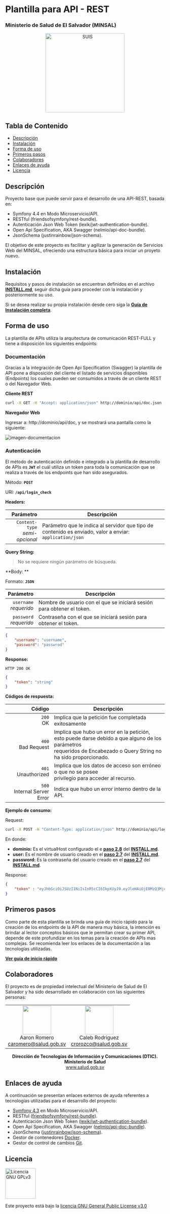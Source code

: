 # Plantilla para API - REST

### Ministerio de Salud de El Salvador (MINSAL)



<div align="center">
	<a href="http://codigo.salud.gob.sv/plantillas/api-rest">
		<img alt="SUIS" title="SUIS" src="https://next.salud.gob.sv/index.php/s/ykrrMGLGfBxEBGE/preview" width="250" style="width: 250px;">
	</a>
</div>

## Tabla de Contenido

* [Descripción](#descripción)
* [Instalación](#instalación)
* [Forma de uso](#forma-de-uso)
* [Primeros pasos](#primeros-pasos)
* [Colaboradores](#colaboradores)
* [Enlaces de ayuda](#enlaces-de-ayuda)
* [Licencia](#licencia)



## Descripción

Proyecto base que puede servir para el desarrollo de una API-REST, basada en:
- Symfony 4.4 en Modo Microservicio/API.
- RESTful (friendsofsymfony/rest-bundle).
- Autenticación Json Web Token (lexik/jwt-authentication-bundle).
- Open Api Specification, AKA Swagger (nelmio/api-doc-bundle).
- JsonSchema (justinrainbow/json-schema).

El objetivo de este proyecto es facilitar y agilizar la generación de Servicios Web del MINSAL, ofreciendo una estructura básica para iniciar un proyeto nuevo.


## Instalación

Requisitos y pasos de instalación se encuentran definidos en el archivo [**INSTALL.md**](http://codigo.salud.gob.sv/plantillas/api-rest/blob/master/INSTALL.md), seguir dicha guía para proceder con la instalación y posteriormente su uso.

Si se desea realizar su propia instalación desde cero siga la [**Guía de Instalación completa**](http://codigo.salud.gob.sv/plantillas/api-rest/blob/master/doc/guia-instalacion-completa.md).



## Forma de uso

La plantilla de APIs utiliza la arquitectura de comunicación REST-FULL y tiene a disposición los siguientes endpoints:



### Documentación

Gracias a la integración de Open Api Specification (Swagger)  la plantilla de API pone a disposición del cliente el listado de servicios disponibles (Endpoints) los cuales pueden ser consumidos a través de un cliente REST o del Navegador Web.



**Cliente REST**

```bash
curl -X GET -H "Accept: application/json" http://dominio/api/doc.json
```



**Navegador Web**

Ingresar a: http://dominio/api/doc, y se mostrará una pantalla como la siguiente:

![imagen-documentacion](https://next.salud.gob.sv/index.php/s/c5w2QcwfZ9f757s/preview)



### Autenticación

El método de autenticación definido e integrado a la plantilla de desarrollo de APIs es **`JWT`** el cuál utiliza un token para toda la comunicación que se realiza a través de los endpoints que han sido asegurados.



Método:         **`POST`**

URI:                 **`/api/login_check`**



**Headers:**

| Parámetro                     | Descripción |
| ----------------------------: | ----------- |
| `Content-type` <br />_semi-opcional_ | Parámetro que le indica al servidor que tipo de contenido es enviado, valor a enviar: `application/json` |



**Query String:**

> No se requiere ningún parámetro de búsqueda.



**Body: **

Formato: **`JSON`**

| Parámetro                     | Descripción |
| ----------------------------: | ----------- |
| `username` <br />_requerido_ | Nombre de usuario con el que se iniciará sesión para obtener el token. |
| `password` <br />_requerido_ | Contraseña con el que se iniciará sesión para obtener el token. |

```json
{
    "username": "username",
    "password": "passwrod"
}
```



**Response:**

```
HTTP 200 OK
```
```json
{
    "token": "string"
}
```



**Códigos de respuesta:**

|                           Código | Descripción                                                  |
| -------------------------------: | ------------------------------------------------------------ |
|                    `200`<br />OK | Implica que la petición fue completada exitosamente          |
|           `400`<br />Bad Request | Implica que hubo un error en la petición, <br />esto puede darse debido a que alguno de los parámetros<br />requeridos de Encabezado o Query String no ha sido proporcionado. |
|          `401`<br />Unauthorized | Implica que los datos de acceso son erróneo o que no se posee<br />privilegio para acceder al recurso. |
| `500`<br />Internal Server Error | Indica que hubo un error interno dentro de la API.           |



**Ejemplo de consumo:**

Request:

```bash
curl -X POST -H "Content-Type: application/json" http://dominio/api/login_check -d '{"username":"user","password":"pass"}'
```

En donde:

* **dominio:** Es el virtualHost configurado el e **[paso 2.8](http://codigo.salud.gob.sv/plantillas/api-rest/blob/master/INSTALL.md#28-creación-del-virtualhost)** del **[INSTALL.md](http://codigo.salud.gob.sv/plantillas/api-rest/blob/master/INSTALL.md)**.
* **user:** Es el nombre de usuario creado en el **[paso 2.7](http://codigo.salud.gob.sv/plantillas/api-rest/blob/master/INSTALL.md#27-creación-del-usuario-inicial)** del **[INSTALL.md](http://codigo.salud.gob.sv/plantillas/api-rest/blob/master/INSTALL.md)**.
* **password:** Es la contraseña del usuario creado en el **[paso 2.7](http://codigo.salud.gob.sv/plantillas/api-rest/blob/master/INSTALL.md#27-creación-del-usuario-inicial)** del **[INSTALL.md](http://codigo.salud.gob.sv/plantillas/api-rest/blob/master/INSTALL.md)**.



Response:

```json
{
	"token" : "eyJhbGciOiJSUzI1NiIsInR5cCI6IkpXUyJ9.eyJleHAiOjE0MzQ3Mjc1MzYsInVzZXJuYW1lIjoia29ybGVvbiIsImlhdCI6IjE0MzQ2NDExMzYifQ.nh0L_wuJy6ZKIQWh6OrW5hdLkviTs1_bau2GqYdDCB0Yqy_RplkFghsuqMpsFls8zKEErdX5TYCOR7muX0aQvQxGQ4mpBkvMDhJ4-pE4ct2obeMTr_s4X8nC00rBYPofrOONUOR4utbzvbd4d2xT_tj4TdR_0tsr91Y7VskCRFnoXAnNT-qQb7ci7HIBTbutb9zVStOFejrb4aLbr7Fl4byeIEYgp2Gd7gY"
}
```



## Primeros pasos

Como parte de esta plantilla se brinda una guía de inicio rápido para la creación de los endpoints de la API de manera muy básica, la intención es brindar al lector conceptos básicos que le permitan crear su primer API, depende de este profundizar en los temas para la creación de APIs mas complejas. Se recomienda leer los enlaces de la documentación a las tecnologías utilizadas.

[**Ver guía de inicio rápido**](http://codigo.salud.gob.sv/plantillas/api-rest/blob/master/doc/guia-inicio-rapido.md)




## Colaboradores

El proyecto es de propiedad intelectual del Ministerio de Salud de El Salvador y ha sido desarrollado en colaboración con las siguientes personas:

<div align="center">
    <table>
        <tr>
            <td align="center">
                <div align="center">
                    <a href="http://codigo.salud.gob.sv/caromero"  target="_blank"><img  style="width: 90px; height: 90px;" width="90" src="http://codigo.salud.gob.sv/uploads/-/system/user/avatar/13/avatar.png"></a><br />
                    Aaron Romero<br/>
                    <a href="mailto:caromero@salud.gob.sv">caromero@salud.gob.sv</a>
                </div>
            </td>
            <td align="center">
                <div align="center">
                    <a href="http://codigo.salud.gob.sv/crorozco"  target="_blank"><img  style="width: 90px; height: 90px;" width="90" src="http://codigo.salud.gob.sv/uploads/-/system/user/avatar/8/avatar.png"></a><br />
                    Caleb Rodriguez<br/>
                    <a href="mailto:crorozco@salud.gob.sv">crorozco@salud.gob.sv</a>
                </div>
            </td>
        </tr>
    </table>
</div>
<div align="center">
    <b>Dirección de Tecnologías de Información y Comunicaciones (DTIC).</b><br />
    <b>Ministerio de Salud</b><br />
    <a href="http://www.salud.gob.sv" alt="minsal" target="_blank">www.salud.gob.sv</a>
</div>



## Enlaces de ayuda
A continuación se presentan enlaces externos de ayuda referentes a tecnologías utilizadas para el desarrollo del proyecto:

* [Symfony 4.3](https://symfony.com/download) en Modo Microservicio/API.
* RESTful ([friendsofsymfony/rest-bundle](https://symfony.com/doc/master/bundles/FOSRestBundle/index.html)).
* Autenticación Json Web Token ([lexik/jwt-authentication-bundle](https://github.com/lexik/LexikJWTAuthenticationBundle/blob/master/Resources/doc/index.md)).
* Open Api Specification, AKA Swagger ([nelmio/api-doc-bundle](https://symfony.com/doc/current/bundles/NelmioApiDocBundle/index.html)).
* JsonSchema ([justinrainbow/json-schema](https://github.com/justinrainbow/json-schema/tree/6.0.0-dev)).
* Gestor de contenedores [Docker](https://docs.docker.com/).
* Gestor de control de cambios [Git](https://git-scm.com/doc).



## Licencia

<a rel="license" href="https://www.gnu.org/licenses/gpl-3.0.en.html"><img alt="Licencia GNU GPLv3" style="border-width:0" src="https://next.salud.gob.sv/index.php/s/qxdZd5iwcqCyJxn/preview" width="96" /></a>

Este proyecto está bajo la <a rel="license" href="http://codigo.salud.gob.sv/plantillas/api-rest/blob/master/LICENSE">licencia GNU General Public License v3.0</a>
